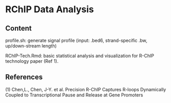 # RChIP Data Analysis

## Content
profile.sh: generate signal profile (input: .bed6, strand-specific .bw, up/down-stream length)

RChIP-Tech.Rmd: basic statistical analysis and visualization for R-ChIP technology paper (Ref 1). 

## References
(1) Chen,L., Chen, J-Y. et al. Precision R-ChIP Captures R-loops Dynamically Coupled to Transcriptional Pause and Release at Gene Promoters
